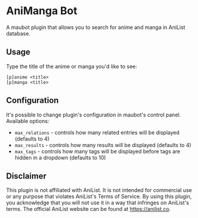 # AniManga Bot

A maubot plugin that allows you to search for anime and manga in AniList database.

## Usage

Type the title of the anime or manga you'd like to see:
```
[p]anime <title>
[p]manga <title>
```

## Configuration

It's possible to change plugin's configuration in maubot's control panel. Available options:
* `max_relations` - controls how many related entries will be displayed (defaults to 4)
* `max_results` - controls how many results will be displayed (defaults to 4)
* `max_tags` - controls how many tags will be displayed before tags are hidden in a dropdown (defaults to 10)

## Disclaimer

This plugin is not affiliated with AniList. It is not intended for commercial use or any purpose that violates AniList's Terms of Service. By using this plugin, you acknowledge that you will not use it in a way that infringes on AniList's terms. The official AniList website can be found at https://anilist.co.

